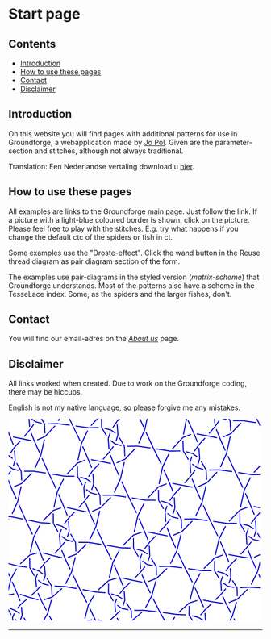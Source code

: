 # Start page

## Contents
* [Introduction](#introduction)
* [How to use these pages](#how-to-use-these-pages)
* [Contact](#contact)
* [Disclaimer](#disclaimer)

## Introduction
On this website you will find pages with additional patterns for use in Groundforge, a webapplication made by [Jo Pol][gf-jo]. Given are the parameter-section and stitches, although not always traditional.    

Translation: Een Nederlandse vertaling download u <a href="https://maetempels.github.io/MAE-gf/documents/MAE-GF-NL.pdf" download>hier</a>.

## How to use these pages
All examples are links to the Groundforge main page. Just follow the link. If a picture with a light-blue coloured border is shown: click on the picture. Please feel free to play with the stitches. E.g. try what happens if you change the default <span class="stch">ctc</span> of the spiders or fish in <span class="stch">ct</span>.     

Some examples use the "Droste-effect". Click <span class="elem">the wand button</span> in the <span class="elem">Reuse thread diagram as pair diagram</span> section of the form.

The examples use pair-diagrams in the styled version (_matrix-scheme_) that Groundforge understands.
Most of the patterns also have a scheme in the TesseLace index. Some, as the spiders and the larger fishes, don't.

## Contact
You will find our email-adres on the [_About us_][aboutus] page.

## Disclaimer
All links worked when created. Due to work on the Groundforge coding, there may be hiccups. 

English is not my native language, so please forgive me any mistakes.

[![some nice ground][p-1211]][t-1211]

[p-1211]: ./images/pict-double.png?align=center
[t-1211]: https://d-bl.github.io/GroundForge/tiles?patchWidth=16&patchHeight=16&a1=ctct&b1=ct&d1=ct&a2=ct&c2=ct&shiftColsSE=3&shiftRowsSE=1&shiftColsSW=-4&shiftRowsSW=1&tile=88-1,4-58

***

[gf-main]: https://d-bl.github.io/GroundForge/
[gf-jo]: https://github.com/jo-pol

[aboutus]: ./docs/about-us#write-us


